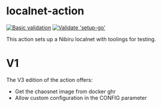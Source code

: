 # localnet-action

[![Basic validation](https://github.com/actions/setup-go/actions/workflows/basic-validation.yml/badge.svg)](https://github.com/actions/setup-go/actions/workflows/basic-validation.yml)
[![Validate 'setup-go'](https://github.com/actions/setup-go/actions/workflows/versions.yml/badge.svg)](https://github.com/actions/setup-go/actions/workflows/versions.yml)

This action sets up a Nibiru localnet with toolings for testing.

# V1

The V3 edition of the action offers:

- Get the chaosnet image from docker ghr
- Allow custom configuration in the CONFIG parameter
